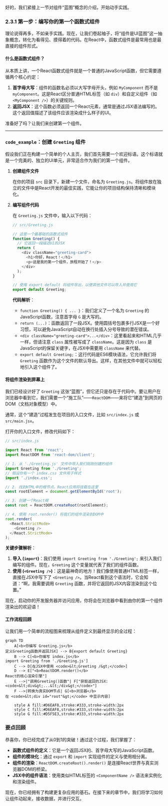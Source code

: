 好的，我们紧接上一节对组件“蓝图”概念的介绍，开始动手实践。

### 2.3.1 第一步：编写你的第一个函数式组件

理论说得再多，不如亲手实践。现在，让我们卷起袖子，将“组件是UI蓝图”这一抽象概念，转化为看得见、摸得着的代码。在React中，函数式组件是最常用也是最直接的组件形式。

#### 什么是函数式组件？

从本质上讲，一个React函数式组件就是一个普通的JavaScript函数，但它需要遵循两个核心约定：

1.  **首字母大写**：组件的函数名必须以大写字母开头，例如 `MyComponent` 而不是 `myComponent`。这是React区分普通HTML标签（如 `div`）和自定义组件（如 `<MyComponent />`）的关键规则。
2.  **返回JSX**：这个函数必须返回一个React元素，通常是通过JSX语法编写的。这个返回值描述了该组件应该渲染成什么样子的UI。

准备好了吗？让我们来创建第一个组件。

---

### `code_example`：创建 `Greeting` 组件

假设我们正在构建一个简单的个人主页，我们首先需要一个欢迎标语。这个标语就是一个完美的、独立的UI单元，非常适合作为我们的第一个组件。

1.  **创建组件文件**

    在你的项目 `src` 目录下，新建一个文件，命名为 `Greeting.js`。将组件放在独立的文件中是React开发的最佳实践，它能让你的项目结构保持清晰和模块化。

2.  **编写组件代码**

    在 `Greeting.js` 文件中，输入以下代码：

    ```javascript
    // src/Greeting.js

    // 这是一个最基础的函数式组件
    function Greeting() {
      // 它返回一段描述UI的JSX
      return (
        <div className="greeting-card">
          <h1>你好，React！</h1>
          <p>这是我的第一个组件，旅程开始了！</p>
        </div>
      );
    }

    // 使用 export default 将组件导出，以便其他文件可以导入并使用它
    export default Greeting;
    ```

    **代码解析**：
    *   `function Greeting() { ... }`：我们定义了一个名为 `Greeting` 的JavaScript函数，注意首字母 `G` 是大写的。
    *   `return (...)`：函数返回了一段JSX。使用圆括号包裹多行JSX是一个好习惯，可以避免JavaScript自动在换行处插入分号导致的潜在错误。
    *   `<div className="greeting-card">...</div>`：这里看起来和HTML几乎一样，但请注意 `class` 属性被写成了 `className`。这是因为 `class` 是JavaScript的保留关键字，在JSX中需要用 `className` 来代替。
    *   `export default Greeting;`：这行代码是ES6模块语法，它允许我们将 `Greeting` 函数作为这个文件的默认导出。这样，在其他文件中就可以轻松地引入这个组件了。

#### 将组件渲染到屏幕上

我们已经设计好了 `Greeting` 这张“蓝图”，但它还只是存在于代码中。要让用户在浏览器中看到它，我们需要一个“施工队”——`ReactDOM`——来将它“建造”到网页的DOM（文档对象模型）中。

通常，这个“建造”过程发生在项目的入口文件，比如 `src/index.js` 或 `src/main.jsx`。

打开你的入口文件，修改代码如下：

```javascript
// src/index.js

import React from 'react';
import ReactDOM from 'react-dom/client';

// 1. 从 './Greeting.js' 文件中导入我们刚刚创建的组件
import Greeting from './Greeting'; 
// 假设你有一个 index.css 文件用于样式
import './index.css'; 

// 2. 找到HTML中的根节点，React应用将挂载在这里
const rootElement = document.getElementById('root');

// 3. 创建一个React根
const root = ReactDOM.createRoot(rootElement);

// 4. 使用 root.render() 将我们的组件渲染到DOM中
root.render(
  <React.StrictMode>
    <Greeting /> 
  </React.StrictMode>
);
```

**关键步骤解析**：
1.  **导入 (`import`)**：我们使用 `import Greeting from './Greeting';` 来引入我们编写的组件。现在，`Greeting` 这个变量就代表了我们的组件函数。
2.  **使用 (`<Greeting />`)**：这是最神奇的地方！我们像使用普通HTML标签一样，直接在JSX中写下了 `<Greeting />`。当React看到这个语法时，它会知道：“啊，我需要调用 `Greeting` 函数，并将它返回的JSX内容渲染到这个位置。”

现在，启动你的开发服务器并访问应用，你将会在浏览器中看到由你的第一个组件渲染出的欢迎语！

#### 工作流程回顾

让我们用一个简单的流程图来梳理从组件定义到最终显示的全过程：

```mermaid
graph TD
    A[<b>你编写 Greeting.js</b>
定义Greeting函数并返回JSX] --> B{export default Greeting}
    B --> C[<b>你编写 index.js</b>
import Greeting from './Greeting.js']
    C --> D[在JSX中使用 <code>&lt;Greeting /&gt;</code>]
    D --> E["<b>ReactDOM.render()</b>
React的核心渲染引擎"]
    E -->|"调用Greeting()函数"| F["获取返回的JSX: <code>&lt;div&gt;...&lt;/div&gt;</code>"]
    F -->|转换为真实DOM节点| G[<b>浏览器</b>
在 <code>&lt;div id="root"&gt;</code> 中显示内容]

    style A fill:#D6EAF8,stroke:#333,stroke-width:2px
    style C fill:#D6EAF8,stroke:#333,stroke-width:2px
    style G fill:#D5F5E3,stroke:#333,stroke-width:2px
```

### 要点回顾

恭喜你，你已经完成了从0到1的突破！通过这个过程，我们掌握了：

*   **函数式组件的定义**：它是一个返回JSX的、首字母大写的JavaScript函数。
*   **组件的模块化**：通过 `export` 和 `import` 实现组件的定义与使用相分离。
*   **组件的渲染**：`ReactDOM.createRoot().render()` 是连接React世界与真实浏览器DOM的桥梁。
*   **JSX中的组件语法**：使用类似HTML标签的 `<ComponentName />` 语法来实例化和渲染组件。

现在，你已经拥有了构建更复杂应用的基石。在接下来的章节中，我们将学习如何让组件动起来，接收数据，并进行交互。